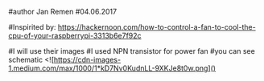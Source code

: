 #author Jan Remen
#04.06.2017

#Inspirited by: https://hackernoon.com/how-to-control-a-fan-to-cool-the-cpu-of-your-raspberrypi-3313b6e7f92c

#I will use their images
#I used NPN transistor for power fan
#you can see schematic
<![https://cdn-images-1.medium.com/max/1000/1*kD7Nv0KudnLL-9XKJe8t0w.png]()
